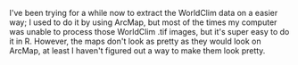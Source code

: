 I've been trying for a while now to extract the WorldClim data on a easier way; 
I used to do it by using ArcMap, but most of the times my computer was unable to process
those WorldClim .tif images, but it's super easy to do it in R. However, 
the maps don't look as pretty as they would look on ArcMap, 
at least I haven't figured out a way to make them look pretty.
